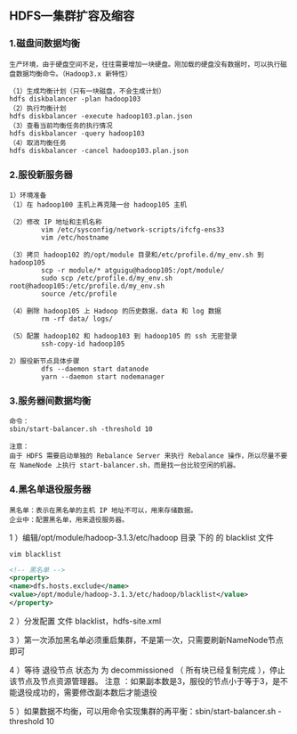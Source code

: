 ## HDFS—集群扩容及缩容

### 1.磁盘间数据均衡
```text
生产环境，由于硬盘空间不足，往往需要增加一块硬盘。刚加载的硬盘没有数据时，可以执行磁盘数据均衡命令。（Hadoop3.x 新特性）

（1）生成均衡计划（只有一块磁盘，不会生成计划）
hdfs diskbalancer -plan hadoop103
（2）执行均衡计划
hdfs diskbalancer -execute hadoop103.plan.json
（3）查看当前均衡任务的执行情况
hdfs diskbalancer -query hadoop103
（4）取消均衡任务
hdfs diskbalancer -cancel hadoop103.plan.json
```

### 2.服役新服务器

```text
1）环境准备
（1）在 hadoop100 主机上再克隆一台 hadoop105 主机

（2）修改 IP 地址和主机名称
        vim /etc/sysconfig/network-scripts/ifcfg-ens33
        vim /etc/hostname

（3）拷贝 hadoop102 的/opt/module 目录和/etc/profile.d/my_env.sh 到 hadoop105
        scp -r module/* atguigu@hadoop105:/opt/module/
        sudo scp /etc/profile.d/my_env.sh root@hadoop105:/etc/profile.d/my_env.sh
        source /etc/profile

（4）删除 hadoop105 上 Hadoop 的历史数据，data 和 log 数据
        rm -rf data/ logs/

（5）配置 hadoop102 和 hadoop103 到 hadoop105 的 ssh 无密登录
        ssh-copy-id hadoop105

2）服役新节点具体步骤
        dfs --daemon start datanode
        yarn --daemon start nodemanager
```

### 3.服务器间数据均衡

```text
命令：
sbin/start-balancer.sh -threshold 10

注意：
由于 HDFS 需要启动单独的 Rebalance Server 来执行 Rebalance 操作，所以尽量不要在 NameNode 上执行 start-balancer.sh，而是找一台比较空闲的机器。
```

### 4.黑名单退役服务器

```text
黑名单：表示在黑名单的主机 IP 地址不可以，用来存储数据。
企业中：配置黑名单，用来退役服务器。
```
1 ）编辑/opt/module/hadoop-3.1.3/etc/hadoop 目录 下的 的 blacklist 文件
```shell script
vim blacklist
```
```xml
<!-- 黑名单 -->
<property>
<name>dfs.hosts.exclude</name>
<value>/opt/module/hadoop-3.1.3/etc/hadoop/blacklist</value>
</property>
```
2 ）分发配置 文件 blacklist，hdfs-site.xml

3 ）第一次添加黑名单必须重启集群，不是第一次，只需要刷新NameNode节点即可

4 ）等待 退役节点 状态为 为 decommissioned （ 所有块已经复制完成 ），停止该节点及节点资源管理器。 注意 ：如果副本数是3，服役的节点小于等于3，是不能退役成功的，需要修改副本数后才能退役

5 ）如果数据不均衡，可以用命令实现集群的再平衡：sbin/start-balancer.sh -threshold 10
